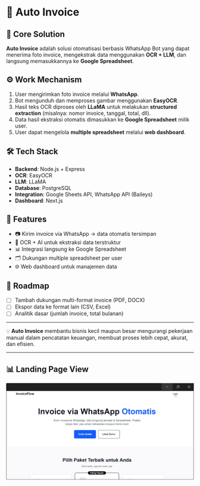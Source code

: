 # 📄 Auto Invoice

## 🚀 Core Solution
**Auto Invoice** adalah solusi otomatisasi berbasis WhatsApp Bot yang dapat menerima foto invoice, mengekstrak data menggunakan **OCR + LLM**, dan langsung memasukkannya ke **Google Spreadsheet**.

## ⚙️ Work Mechanism
1. User mengirimkan foto invoice melalui **WhatsApp**.  
2. Bot mengunduh dan memproses gambar menggunakan **EasyOCR**.  
3. Hasil teks OCR diproses oleh **LLaMA** untuk melakukan **structured extraction** (misalnya: nomor invoice, tanggal, total, dll).  
4. Data hasil ekstraksi otomatis dimasukkan ke **Google Spreadsheet** milik user.  
5. User dapat mengelola **multiple spreadsheet** melalui **web dashboard**.  

## 🛠️ Tech Stack
- **Backend**: Node.js + Express  
- **OCR**: EasyOCR  
- **LLM**: LLaMA  
- **Database**: PostgreSQL  
- **Integration**: Google Sheets API, WhatsApp API (Baileys)  
- **Dashboard**: Next.js  

## 🌟 Features
- 📷 Kirim invoice via WhatsApp → data otomatis tersimpan  
- 🤖 OCR + AI untuk ekstraksi data terstruktur  
- 📊 Integrasi langsung ke Google Spreadsheet  
- 🗂️ Dukungan multiple spreadsheet per user  
- 🌐 Web dashboard untuk manajemen data  

## 🚧 Roadmap
- [ ] Tambah dukungan multi-format invoice (PDF, DOCX)  
- [ ] Ekspor data ke format lain (CSV, Excel)  
- [ ] Analitik dasar (jumlah invoice, total bulanan)  

---

💡 **Auto Invoice** membantu bisnis kecil maupun besar mengurangi pekerjaan manual dalam pencatatan keuangan, membuat proses lebih cepat, akurat, dan efisien.  

---

## 📊 Landing Page View

![Landing Page View](./docs/invoiceflow.png)
